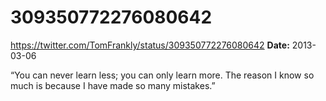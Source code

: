 # 309350772276080642
https://twitter.com/TomFrankly/status/309350772276080642
**Date:** 2013-03-06

“You can never learn less; you can only learn more. The reason I know so much is because I have made so many mistakes.”
